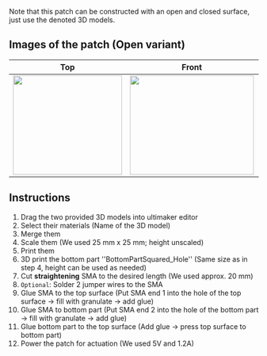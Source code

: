 Note that this patch can be constructed with an open and closed surface, just use the denoted 3D models.

## Images of the patch (Open variant)

Top            |  Front |   Whole patch | Actuated
:-------------------------:|:-------------------------:|:-------------------------:|:-------------------------:
<img src="https://user-images.githubusercontent.com/82590951/185866174-cfb74199-8ff9-423d-9193-f0ce9f94f398.png" width="220" height="200" />|<img src="https://user-images.githubusercontent.com/82590951/185867287-31352c41-3bcc-49f2-8f81-afc5897aaf8b.png" width="250" height="200" />|<img src="https://user-images.githubusercontent.com/82590951/185866053-a7208b5c-411e-45e0-8e22-30c1c4171f88.png" width="250" height="200" />|<img src="https://user-images.githubusercontent.com/82590951/185868423-08c30c73-1b52-4b68-ac68-b1c232174d20.png" width="250" height="200" />

## Instructions

1. Drag the two provided 3D models into ultimaker editor
2. Select their materials (Name of the 3D model)
3. Merge them
4. Scale them (We used 25 mm x 25 mm; height unscaled)
5. Print them
6. 3D print the bottom part ''BottomPartSquared_Hole'' (Same size as in step 4, height can be used as needed)
7. Cut **straightening** SMA to the desired length (We used approx. 20 mm)
8. `Optional`: Solder 2 jumper wires to the SMA
9. Glue SMA to the top surface (Put SMA end 1 into the hole of the top surface → fill with granulate → add glue)
10. Glue SMA to bottom part (Put SMA end 2 into the hole of the bottom part → fill with granulate → add glue)
11. Glue bottom part to the top surface (Add glue → press top surface to bottom part)
12. Power the patch for actuation (We used 5V and 1.2A)
